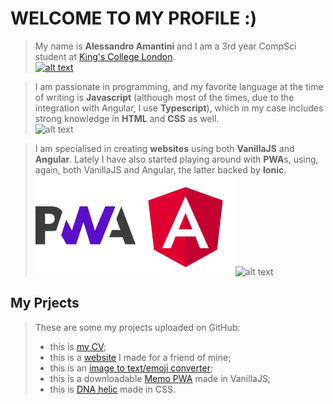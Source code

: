 # WELCOME TO MY PROFILE :)
>My name is **Alessandro Amantini** and I am a 3rd year CompSci student at [King's College London](https://www.kcl.ac.uk).<br>
>[<img src="https://www.kcl.ac.uk/SiteElements/2017/images/fallback-1600x900.jpg" alt="alt text" width="300">](https://www.kcl.ac.uk)

>I am passionate in programming, and my favorite language at the time of writing is **Javascript** (although most of the times, due to the integration with Angular, I use **Typescript**), which in my case includes strong knowledge in **HTML** and **CSS** as well.<br>
><img src="https://www.beantech.it/wp-content/uploads/2019/11/htmlcss.jpg" alt="alt text" width="350">

>I am specialised in creating **websites** using both **VanillaJS** and **Angular**. Lately I have also started playing around with **PWA**s, using, again, both VanillaJS and Angular, the latter backed by **Ionic**. <br>
><img src="https://raw.githubusercontent.com/github/explore/80688e429a7d4ef2fca1e82350fe8e3517d3494d/topics/pwa/pwa.png" alt="alt text" height="160"><img src="https://raw.githubusercontent.com/github/explore/80688e429a7d4ef2fca1e82350fe8e3517d3494d/topics/angular/angular.png" alt="alt text" height="160"><img src="https://secure.meetupstatic.com/photos/event/d/a/3/7/600_477715863.jpeg" alt="alt text" height="160">

## My Prjects
> These are some my projects uploaded on GitHub:
> - this is [my CV](https://amantini1997.github.io/CV-PDFLike/);
> - this is a [website](https://amantini1997.github.io/BassBuddy/) I made for a friend of mine;
> - this is an [image to text/emoji converter](https://amantini1997.github.io/Img2Text/);
> - this is a downloadable [Memo PWA](https://amantini1997.github.io/Memo/) made in VanillaJS;
> - this is [DNA helic](https://amantini1997.github.io/DNAwithCSS/) made in CSS.
